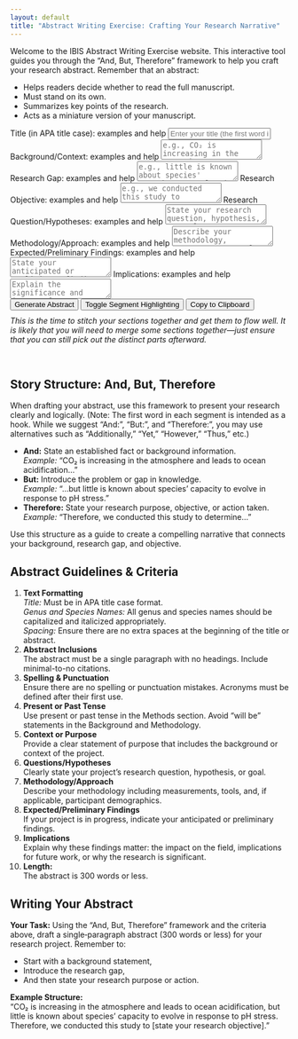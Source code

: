 ```yaml
---
layout: default
title: "Abstract Writing Exercise: Crafting Your Research Narrative"
---
```


<!-- Quick description at the top -->
<p>
  Welcome to the IBIS Abstract Writing Exercise website. This interactive tool guides you through the “And, But, Therefore” framework to help you craft your research abstract. Remember that an abstract:
</p>
<ul>
  <li>Helps readers decide whether to read the full manuscript.</li>
  <li>Must stand on its own.</li>
  <li>Summarizes key points of the research.</li>
  <li>Acts as a miniature version of your manuscript.</li>
</ul>

<!-- Interactive Abstract Generator Form -->
<form id="abstractForm">
  <!-- TITLE FIELD -->
  <label for="title">
    Title (in APA title case): 
    <span class="learnMore" onclick="toggleExample('exampleTitle')">examples and help</span>
  </label>
  <div id="exampleTitle" class="example" style="display:none; margin:5px 0 10px 20px; border-left: 2px solid #9370DB; padding-left: 10px;">
    <p>
      Your title is the hook. Ensure it follows APA title case rules.
      In APA title case – note that minor words such as 'and', 'for', 'of', etc. should be lowercase except when first
    </p>
    <p>
      “Are Whooping Cranes Destined for Extinction? Climate Change Imperils Recruitment and Population Growth”  
      (Butler, M., Metzger, K., &amp; Harris, G., 2017)  
      <a href="https://doi.org/10.1002/ece3.2892" target="_blank">[Link]</a>
    </p>
    <p>
      “Feeding Preferences and the Effect of Temperature on Feeding Rates of the Graceful Kelp Crab, Pugettia gracilis”  
      (Johnson et al., 2023)  
      <a href="https://doi.org/10.7717/peerj.15223" target="_blank">[Link]</a>
    </p>
    <p>
      “Timing Is Everything: The Effect of Tidal Timing on Biodiversity During Heatwaves”  
      (Sanfilippo et al., 2023)
    </p>
  </div>
  <input type="text" id="title" name="title" placeholder="Enter your title (the first word is your hook)" required>
  
  <!-- BACKGROUND/CONTEXT FIELD -->
  <label for="and">
    Background/Context: 
    <span class="learnMore" onclick="toggleExample('exampleBackground')">examples and help</span>
  </label>
  <div id="exampleBackground" class="example" style="display:none; margin:5px 0 10px 20px; border-left: 2px solid #9370DB; padding-left: 10px;">
    <p>
      This field should start with a hook. Although we suggest "And:" to introduce background information, feel free to use alternatives (e.g., "Additionally," "Furthermore,").
    </p>
    <p>
      “And: Identifying climatic drivers of an animal population's vital rates steers conservation efforts to optimize species recovery.”  
      (Butler et al., 2017)  
      <a href="https://doi.org/10.1002/ece3.2892" target="_blank">[Link]</a>
    </p>
    <p>
      “And: Graceful kelp crabs (Pugettia gracilis) are abundant consumers in shallow subtidal ecosystems experiencing invasion by non-native seaweeds and ocean warming.”  
      (Johnson et al., 2023)  
      <a href="https://doi.org/10.7717/peerj.15223" target="_blank">[Link]</a>
    </p>
    <p>
      “And: Fish communities inhabiting soft-sediment tidepools are representative conservation targets for coastal habitats.”  
      (Kunishima &amp; Tachihara, 2021)  
      <a href="https://doi.org/10.1016/j.marenvres.2021.105442" target="_blank">[Link]</a>
    </p>
    <p>
      “And: By ameliorating environmental conditions, foundation species underpin the structure and function of tidepool communities.”  
      (Shelton, 2010)  
      <a href="https://doi.org/10.1016/j.jembe.2010.06.003" target="_blank">[Link]</a>
    </p>
  </div>
  <textarea id="and" name="and" placeholder="e.g., CO₂ is increasing in the atmosphere" required></textarea>
  
  <!-- RESEARCH GAP FIELD -->
  <label for="but">
    Research Gap:
    <span class="learnMore" onclick="toggleExample('exampleGap')">examples and help</span>
  </label>
  <div id="exampleGap" class="example" style="display:none; margin:5px 0 10px 20px; border-left: 2px solid #9370DB; padding-left: 10px;">
    <p>
      This field shows the gap in knowledge your research fills. You can start with "But:" or other similar cues.
    </p>
    <p>
      “But: However, little is known about P. gracilis’ foraging ecology.”  
      (Johnson et al., 2023)  
      <a href="https://doi.org/10.7717/peerj.15223" target="_blank">[Link]</a>
    </p>
    <p>
      “But: The anthomedusa Sarsia tubulosa has long been considered a ‘variable’ species, yet recent observations reveal at least three species.”  
      (Miller, R., 1982)  
      <a href="https://doi.org/10.1016/0022-0981(82)90089-2" target="_blank">[Link]</a>
    </p>
    <p>
      “But: Although fish communities in soft-sediment tidepools are conservation targets, how ecological functions drive diversity remains unknown.”  
      (Kunishima &amp; Tachihara, 2021)  
      <a href="https://doi.org/10.1016/j.marenvres.2021.105442" target="_blank">[Link]</a>
    </p>
    <p>
      “But: Despite rapid lionfish invasion, genetic connectivity among MPAs is still unclear.”  
      (Guzmán‐Méndez et al., 2020)  
      <a href="https://doi.org/10.3389/fmars.2019.00403" target="_blank">[Link]</a>
    </p>
  </div>
  <textarea id="but" name="but" placeholder="e.g., little is known about species' capacity to evolve in response to pH stress" required></textarea>
  
  <!-- RESEARCH OBJECTIVE FIELD -->
  <label for="therefore">
    Research Objective: 
    <span class="learnMore" onclick="toggleExample('exampleObjective')">examples and help</span>
  </label>
  <div id="exampleObjective" class="example" style="display:none; margin:5px 0 10px 20px; border-left: 2px solid #9370DB; padding-left: 10px;">
    <p>
      This field describes how you fill the research gap. Use a cue word like "Therefore:" (alternatives are acceptable).
    </p>
    <p>
      “Therefore: We identify climatic drivers of whooping crane recruitment throughout the species’ life cycle.”  
      (Butler et al., 2017)  
      <a href="https://doi.org/10.1002/ece3.2892" target="_blank">[Link]</a>
    </p>
    <p>
      “Therefore: We investigated feeding preferences between native and invasive food sources, as well as feeding rates at elevated temperatures.”  
      (Johnson et al., 2023)  
      <a href="https://doi.org/10.7717/peerj.15223" target="_blank">[Link]</a>
    </p>
    <p>
      “Therefore: To examine the ecological functions of soft-sediment tidepools according to topographical types on Okinawa-jima Island.”  
      (Kunishima &amp; Tachihara, 2021)  
      <a href="https://doi.org/10.1016/j.marenvres.2021.105442" target="_blank">[Link]</a>
    </p>
    <p>
      “Therefore: To assess how the removal of surfgrass affects the thermal environment and community structure in tidepools.”  
      (Shelton, 2010)  
      <a href="https://doi.org/10.1016/j.jembe.2010.06.003" target="_blank">[Link]</a>
    </p>
    <p>
      “Therefore: To identify genetic connectivity among MPAs in the Gulf of Mexico and Caribbean Sea using microsatellite analysis.”  
      (Guzmán‐Méndez et al., 2020)  
      <a href="https://doi.org/10.3389/fmars.2019.00403" target="_blank">[Link]</a>
    </p>
  </div>
  <textarea id="therefore" name="therefore" placeholder="e.g., we conducted this study to assess..." required></textarea>
  
  <!-- RESEARCH QUESTION/HYPOTHESES FIELD -->
  <label for="researchQuestion">
    Research Question/Hypotheses:
    <span class="learnMore" onclick="toggleExample('exampleQuestion')">examples and help</span>
  </label>
  <div id="exampleQuestion" class="example" style="display:none; margin:5px 0 10px 20px; border-left: 2px solid #9370DB; padding-left: 10px;">
    <p>
      Clearly state the question or hypothesis your study addresses.
    </p>
    <p>
      “What are the feeding preferences of P. gracilis and how do elevated temperatures affect their feeding rates?”  
      (Johnson et al., 2023)  
      <a href="https://doi.org/10.7717/peerj.15223" target="_blank">[Link]</a>
    </p>
    <p>
      “How does tidal timing during heatwaves affect biodiversity in tidepool communities?”  
      (Sanfilippo et al., 2023)
    </p>
    <p>
      “What patterns in species composition characterize tidepool fish assemblages along a latitudinal gradient?”  
      (Castellanos-Galindo et al., 2014)  
      <a href="https://doi.org/10.15517/RBT.V62I0.16362" target="_blank">[Link]</a>
    </p>
    <p>
      “Are there differences in lipid content and fatty acid profiles between juvenile red squat lobster populations in distinct fishing areas?”  
      (Guzmán-Rivas et al., 2021)  
      <a href="https://doi.org/10.1016/j.marenvres.2021.105442" target="_blank">[Link]</a>
    </p>
  </div>
  <textarea id="researchQuestion" name="researchQuestion" placeholder="State your research question, hypothesis, or goal" required></textarea>
  
  <!-- METHODOLOGY/APPROACH FIELD -->
  <label for="methodology">
    Methodology/Approach:
    <span class="learnMore" onclick="toggleExample('exampleMethodology')">examples and help</span>
  </label>
  <div id="exampleMethodology" class="example" style="display:none; margin:5px 0 10px 20px; border-left: 2px solid #9370DB; padding-left: 10px;">
    <p>
      Describe the methods, measurements, tools, and sampling details. Be as specific as necessary. (Use present or past tense; avoid “will be”)
    </p>
    <p>
      “We collected P. gracilis from San Juan Island, WA and conducted no‑choice and choice experiments with two food sources.”  
      (Johnson et al., 2023)  
      <a href="https://doi.org/10.7717/peerj.15223" target="_blank">[Link]</a>
    </p>
    <p>
      “We examined how eight tidepools at Friday Harbor Labs were impacted by a four‑day heating event.”  
      (Sanfilippo et al., 2023)
    </p>
    <p>
      “We measured the lipid content and fatty acid profiles of juvenile female red squat lobsters from two breeding areas.”  
      (Guzmán-Rivas et al., 2021)  
      <a href="https://doi.org/10.1016/j.marenvres.2021.105442" target="_blank">[Link]</a>
    </p>
    <p>
      “We analyzed 12 microsatellites from 475 lionfish samples to assess genetic connectivity among MPAs.”  
      (Guzmán‐Méndez et al., 2020)  
      <a href="https://doi.org/10.3389/fmars.2019.00403" target="_blank">[Link]</a>
    </p>
  </div>
  <textarea id="methodology" name="methodology" placeholder="Describe your methodology, measurements, tools, and participant demographics (if applicable)" required></textarea>
  
  <!-- EXPECTED/PRELIMINARY FINDINGS FIELD -->
  <label for="findings">
    Expected/Preliminary Findings:
    <span class="learnMore" onclick="toggleExample('exampleFindings')">examples and help</span>
  </label>
  <div id="exampleFindings" class="example" style="display:none; margin:5px 0 10px 20px; border-left: 2px solid #9370DB; padding-left: 10px;">
    <p>
      Summarize your key results or anticipated outcomes.
    </p>
    <p>
      “In no‑choice experiments, P. gracilis ate equal amounts of native kelp and invasive seaweed; in choice experiments, they preferred native kelp. Crabs exposed to elevated temperatures ate significantly more.”  
      (Johnson et al., 2023)  
      <a href="https://doi.org/10.7717/peerj.15223" target="_blank">[Link]</a>
    </p>
    <p>
      “Biodiversity did not change significantly over time in tidepools that remained submerged during the heatwave.”  
      (Sanfilippo et al., 2023)
    </p>
    <p>
      “We observed an inverse trend in α- and β-diversity between topographic types, shaped by habitat heterogeneity.”  
      (Kunishima &amp; Tachihara, 2021)  
      <a href="https://doi.org/10.1016/j.marenvres.2021.105442" target="_blank">[Link]</a>
    </p>
    <p>
      “Juvenile females from the southern fishing unit had a higher lipid content compared to those from the northern unit.”  
      (Guzmán-Rivas et al., 2021)  
      <a href="https://doi.org/10.1016/j.marenvres.2021.105442" target="_blank">[Link]</a>
    </p>
  </div>
  <textarea id="findings" name="findings" placeholder="State your anticipated or preliminary findings" required></textarea>
  
  <!-- IMPLICATIONS FIELD -->
  <label for="implications">
    Implications:
    <span class="learnMore" onclick="toggleExample('exampleImplications')">examples and help</span>
  </label>
  <div id="exampleImplications" class="example" style="display:none; margin:5px 0 10px 20px; border-left: 2px solid #9370DB; padding-left: 10px;">
    <p>
      Explain why your findings matter and what impact they might have.
    </p>
    <p>
      “We predicted whooping crane recruitment and population growth may fall below long‑term averages under increased CO₂, indicating that species recovery may require eight times longer.”  
      (Butler et al., 2017)  
      <a href="https://doi.org/10.1002/ece3.2892" target="_blank">[Link]</a>
    </p>
    <p>
      “Warming ocean temperatures may prompt P. gracilis to increase feeding, exacerbating harmful impacts on native kelp.”  
      (Johnson et al., 2023)  
      <a href="https://doi.org/10.7717/peerj.15223" target="_blank">[Link]</a>
    </p>
    <p>
      “These findings provide crucial insights into the bioenergetic health of lobster populations, informing fisheries management strategies.”  
      (Guzmán-Rivas et al., 2021)  
      <a href="https://doi.org/10.1016/j.marenvres.2021.105442" target="_blank">[Link]</a>
    </p>
    <p>
      “Limited genetic connectivity among MPAs suggests potential for localized control of invasive lionfish.”  
      (Guzmán‐Méndez et al., 2020)  
      <a href="https://doi.org/10.3389/fmars.2019.00403" target="_blank">[Link]</a>
    </p>
    <p>
      “Surfgrass plays a foundational role in tidepools by reducing pool temperatures and stabilizing community composition.”  
      (Shelton, 2010)  
      <a href="https://doi.org/10.1016/j.jembe.2010.06.003" target="_blank">[Link]</a>
    </p>
    <p>
      “Genetic connectivity data reveal that despite high dispersal potential, local genetic differentiation exists among lionfish populations.”  
      (Guzmán‐Méndez et al., 2020)  
      <a href="https://doi.org/10.3389/fmars.2019.00403" target="_blank">[Link]</a>
    </p>
  </div>
  <textarea id="implications" name="implications" placeholder="Explain the significance and impact of your findings" required></textarea>
  
  <br>
  <button type="button" onclick="generateAbstract()">Generate Abstract</button>
  <button type="button" onclick="toggleHighlight()">Toggle Segment Highlighting</button>
  <button type="button" onclick="copyToClipboard()">Copy to Clipboard</button>
  <p style="margin-top:10px; font-style: italic;">
    This is the time to stitch your sections together and get them to flow well. It is likely that you will need to merge some sections together—just ensure that you can still pick out the distinct parts afterward.
  </p>
</form>

<div id="output" class="output" contenteditable="true"></div>
<div id="wordCount" class="output"></div>
<div id="warning" class="warning"></div>

<!-- Additional Instructions and Guidelines Below the Generator -->
<h2>Story Structure: And, But, Therefore</h2>
<p>
  When drafting your abstract, use this framework to present your research clearly and logically. (Note: The first word in each segment is intended as a hook. While we suggest “And:”, “But:”, and “Therefore:”, you may use alternatives such as “Additionally,” “Yet,” “However,” “Thus,” etc.)
</p>
<ul>
  <li><strong>And:</strong> State an established fact or background information.
    <br><em>Example:</em> “CO₂ is increasing in the atmosphere and leads to ocean acidification…”</li>
  <li><strong>But:</strong> Introduce the problem or gap in knowledge.
    <br><em>Example:</em> “...but little is known about species’ capacity to evolve in response to pH stress.”</li>
  <li><strong>Therefore:</strong> State your research purpose, objective, or action taken.
    <br><em>Example:</em> “Therefore, we conducted this study to determine…”</li>
</ul>
<p>
  Use this structure as a guide to create a compelling narrative that connects your background, research gap, and objective.
</p>

<h2>Abstract Guidelines &amp; Criteria</h2>
<ol>
  <li><strong>Text Formatting</strong>
    <br><em>Title:</em> Must be in APA title case format.
    <br><em>Genus and Species Names:</em> All genus and species names should be capitalized and italicized appropriately.
    <br><em>Spacing:</em> Ensure there are no extra spaces at the beginning of the title or abstract.
  </li>
  <li><strong>Abstract Inclusions</strong>
    <br>The abstract must be a single paragraph with no headings. Include minimal-to-no citations.
  </li>
  <li><strong>Spelling &amp; Punctuation</strong>
    <br>Ensure there are no spelling or punctuation mistakes. Acronyms must be defined after their first use.
  </li>
  <li><strong>Present or Past Tense</strong>
    <br>Use present or past tense in the Methods section. Avoid “will be” statements in the Background and Methodology.
  </li>
  <li><strong>Context or Purpose</strong>
    <br>Provide a clear statement of purpose that includes the background or context of the project.
  </li>
  <li><strong>Questions/Hypotheses</strong>
    <br>Clearly state your project’s research question, hypothesis, or goal.
  </li>
  <li><strong>Methodology/Approach</strong>
    <br>Describe your methodology including measurements, tools, and, if applicable, participant demographics.
  </li>
  <li><strong>Expected/Preliminary Findings</strong>
    <br>If your project is in progress, indicate your anticipated or preliminary findings.
  </li>
  <li><strong>Implications</strong>
    <br>Explain why these findings matter: the impact on the field, implications for future work, or why the research is significant.
  </li>
  <li><strong>Length:</strong>
    <br>The abstract is 300 words or less.
  </li>
</ol>

<h2>Writing Your Abstract</h2>
<p>
  <strong>Your Task:</strong> Using the “And, But, Therefore” framework and the criteria above, draft a single‑paragraph abstract (300 words or less) for your research project. Remember to:
</p>
<ul>
  <li>Start with a background statement,</li>
  <li>Introduce the research gap,</li>
  <li>And then state your research purpose or action.</li>
</ul>
<p>
  <strong>Example Structure:</strong><br>
  “CO₂ is increasing in the atmosphere and leads to ocean acidification, but little is known about species’ capacity to evolve in response to pH stress. Therefore, we conducted this study to [state your research objective].”
</p>

<script>
  // Toggle the display of an example block by ID.
  function toggleExample(id) {
    const el = document.getElementById(id);
    if (el.style.display === "none" || el.style.display === "") {
      el.style.display = "block";
    } else {
      el.style.display = "none";
    }
  }
  
  // Check title case per APA expectations.
  function isTitleCase(str) {
    const minorWords = ["and", "or", "for", "nor", "but", "a", "an", "the", "in", "on", "at", "by", "with", "as", "of", "yet", "so"];
    const words = str.split(' ');
    if (words.length === 0) return true;
    // First word must be capitalized.
    if (words[0][0] !== words[0][0].toUpperCase()) return false;
    // Check subsequent words.
    for (let i = 1; i < words.length; i++) {
      let word = words[i];
      // Remove punctuation from the word for checking.
      let cleanWord = word.replace(/[^a-zA-Z]/g, '').toLowerCase();
      if (minorWords.includes(cleanWord)) continue;
      if (word[0] !== word[0].toUpperCase()) return false;
    }
    return true;
  }
  
  let highlightEnabled = false;
  
  function generateAbstract() {
    const titleField = document.getElementById('title').value.trim();
    
    // For these fields, if the text doesn't already begin with the suggested cue (ignoring case), add it.
    let bgText = document.getElementById('and').value.trim();
    if (!bgText.toLowerCase().startsWith("and:")) {
      bgText = "And: " + bgText;
    }
    
    let gapText = document.getElementById('but').value.trim();
    // Allow flexibility: the user may use "but", "yet", "however", etc.
    if (!/^(but:|yet:|however:)/i.test(gapText)) {
      gapText = "But: " + gapText;
    }
    
    let objText = document.getElementById('therefore').value.trim();
    if (!objText.toLowerCase().startsWith("therefore:")) {
      objText = "Therefore: " + objText;
    }
    
    const rqText = document.getElementById('researchQuestion').value.trim();
    const methText = document.getElementById('methodology').value.trim();
    const findingsText = document.getElementById('findings').value.trim();
    const implText = document.getElementById('implications').value.trim();
    
    let warnings = "";
    if (!isTitleCase(titleField)) {
      warnings += "Warning: Title is not in APA title case.\n";
    }
    
    // Build the final abstract by concatenating the fields.
    let plainAbstract = titleField + "\n\n" + bgText + " " + gapText + " " + rqText + " " + objText + " " + methText + " " + findingsText + " " + implText;
    plainAbstract = plainAbstract.replace(/\s+/g, ' ').trim();
    
    // Build a highlighted version.
    let highlightedAbstract = titleField + "<br><br>";
    highlightedAbstract += "<span class='segment and-seg' title='Background/Context'>" + bgText + "</span> ";
    highlightedAbstract += "<span class='segment but-seg' title='Research Gap'>" + gapText + "</span> ";
    highlightedAbstract += "<span class='segment rq-seg' title='Research Question/Hypotheses'>" + rqText + "</span> ";
    highlightedAbstract += "<span class='segment therefore-seg' title='Research Objective'>" + objText + "</span> ";
    highlightedAbstract += "<span class='segment methodology-seg' title='Methodology/Approach'>" + methText + "</span> ";
    highlightedAbstract += "<span class='segment findings-seg' title='Expected/Preliminary Findings'>" + findingsText + "</span> ";
    highlightedAbstract += "<span class='segment implications-seg' title='Implications'>" + implText + "</span>";
    
    let finalAbstract, finalOutput;
    if (highlightEnabled) {
      finalAbstract = highlightedAbstract;
      finalOutput = finalAbstract;
    } else {
      finalAbstract = plainAbstract;
      finalOutput = finalAbstract.replace(/\n/g, '<br>');
    }
    
    const wordCount = plainAbstract.split(/\s+/).length;
    
    document.getElementById('output').innerHTML = "<strong>Final Abstract (editable):</strong><br>" + finalOutput;
    document.getElementById('wordCount').innerText = "Word Count: " + wordCount;
    document.getElementById('warning').innerText = warnings + (wordCount > 300 ? "Warning: Your abstract exceeds 300 words!" : "");
  }
  
  function toggleHighlight() {
    highlightEnabled = !highlightEnabled;
    generateAbstract();
  }
  
  function copyToClipboard() {
    const text = document.getElementById('output').innerText;
    navigator.clipboard.writeText(text).then(() => {
      alert("Abstract copied to clipboard!");
    }).catch(err => {
      alert("Error copying to clipboard: " + err);
    });
  }
</script>
